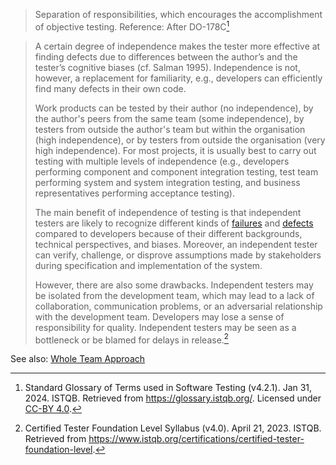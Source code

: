 > Separation of responsibilities, which encourages the accomplishment of objective testing. Reference: After DO-178C[^2]
> 

> A certain degree of independence makes the tester more effective at finding defects due to differences between the author’s and the tester’s cognitive biases (cf. Salman 1995). Independence is not, however, a replacement for familiarity, e.g., developers can efficiently find many defects in their own code.
> 
> Work products can be tested by their author (no independence), by the author's peers from the same team (some independence), by testers from outside the author's team but within the organisation (high independence), or by testers from outside the organisation (very high independence). For most projects, it is usually best to carry out testing with multiple levels of independence (e.g., developers performing component and component integration testing, test team performing system and system integration testing, and business representatives performing acceptance testing).
> 
> The main benefit of independence of testing is that independent testers are likely to recognize different kinds of [failures](Failure.md) and [defects](Defect.md) compared to developers because of their different backgrounds, technical perspectives, and biases. Moreover, an independent tester can verify, challenge, or disprove assumptions made by stakeholders during specification and implementation of the system.
> 
> However, there are also some drawbacks. Independent testers may be isolated from the development team, which may lead to a lack of collaboration, communication problems, or an adversarial relationship with the development team. Developers may lose a sense of responsibility for quality. Independent testers may be seen as a bottleneck or be blamed for delays in release.[^1]

See also: [Whole Team Approach](Whole%20Team%20Approach.md)

[^1]: Certified Tester Foundation Level Syllabus (v4.0). April 21, 2023. ISTQB. Retrieved from https://www.istqb.org/certifications/certified-tester-foundation-level.

[^2]: Standard Glossary of Terms used in Software Testing (v4.2.1). Jan 31, 2024. ISTQB. Retrieved from https://glossary.istqb.org/. Licensed under [CC-BY 4.0](https://creativecommons.org/licenses/by/4.0/).